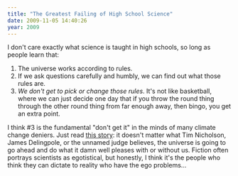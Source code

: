 ```yaml
---
title: "The Greatest Failing of High School Science"
date: 2009-11-05 14:40:26
year: 2009
---
```

I don't care exactly what science is taught in high schools, so long as people learn that:
<ol>
  <li>The universe works according to rules.</li>
  <li>If we ask questions carefully and humbly, we can find out what those rules are.</li>
  <li><em>We don't get to pick or change those rules</em>. It's not like basketball, where we can just decide one day that if you throw the round thing through the other round thing from far enough away, then bingo, you get an extra point.</li>
</ol>
I think #3 is the fundamental "don't get it" in the minds of many climate change deniers. Just read <a href="http://blogs.nature.com/news/thegreatbeyond/2009/11/global_warming_views_are_philo.html">this story</a>: it doesn't matter what Tim Nicholson, James Delingpole, or the unnamed judge believes, the universe is going to go ahead and do what it damn well pleases with or without us. Fiction often portrays scientists as egotistical, but honestly, I think it's the people who think they can dictate to reality who have the ego problems…
